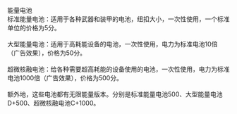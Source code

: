 <title>能量电池</title>
<meta name="GENERATOR" content="WinCHM">
<meta http-equiv="Content-Type" content="text/html; charset=gb2312">
<br>能量电池
<br>标准能量电池：适用于各种武器和装甲的电池，纽扣大小，一次性使用，一个标准单位的价格为5分。
<br>
<br>大型能量电池：适用于高耗能设备的电池，一次性使用，电力为标准电池10倍（广告效果），价格为50分。
<br>
<br>超微核融电池：给各种需要超高耗能的设备使用的电池，一次性使用，电力为标准电池1000倍（广告效果），价格为500分。
<br>
<br>额外地，这些电池都有无限能量版本。分别是标准能量电池500、大型能量电池D+500、超微核融电池C+1000。